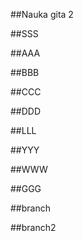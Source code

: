 ##Nauka gita 2

##SSS

##AAA

##BBB

##CCC

##DDD

##LLL

##YYY

##WWW

##GGG


##branch

##branch2
